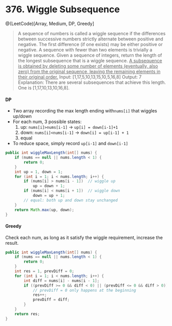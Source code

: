 # 376. Wiggle Subsequence
@(LeetCode)[Array, Medium, DP, Greedy]

> A sequence of numbers is called a wiggle sequence if the differences between successive numbers strictly alternate between positive and negative. The first difference (if one exists) may be either positive or negative. A sequence with fewer than two elements is trivially a wiggle sequence.
> Given a sequence of integers, return the length of the longest subsequence that is a wiggle sequence. <u>A subsequence is obtained by deleting some number of elements (eventually, also zero) from the original sequence, leaving the remaining elements in their original order.</u>
> Input: [1,17,5,10,13,15,10,5,16,8]
> Output: 7
> Explanation: There are several subsequences that achieve this length. One is [1,17,10,13,10,16,8].

#### DP
- Two array recording the max length ending with`nums[i]` that wiggles up/down
- For each num, 3 possible states:
	1. up: `nums[i]>nums[i-1]` -> `up[i] = down[i-1]+1`
	2. down: `nums[i]<nums[i-1]` -> `down[i] = up[i-1] + 1`
	3. equal
- To reduce space, simply record `up[i-1]` and `down[i-1]`

```java
public int wiggleMaxLength(int[] nums) {
    if (nums == null || nums.length < 1) {
        return 0;
    }
    int up = 1, down = 1;
    for (int i = 1; i < nums.length; i++) {
        if (nums[i] > nums[i - 1])  // wiggle up
            up = down + 1;
        if (nums[i] < nums[i + 1])  // wiggle down
            down = up + 1;
        // equal: both up and down stay unchanged
    }
    return Math.max(up, down);
}
```

#### Greedy
Check each num, as long as it satisfy the wiggle requirement, increase the result.

```java
public int wiggleMaxLength(int[] nums) {
    if (nums == null || nums.length < 1) {
        return 0;
    }
    int res = 1, prevDiff = 0;
    for (int i = 1; i < nums.length; i++) {
        int diff = nums[i] - nums[i - 1];
        if ((prevDiff >= 0 && diff < 0) || (prevDiff <= 0 && diff > 0)) {
            // prevDiff = 0 only happens at the beginning
            res++;
            prevDiff = diff;
        }
    }
    return res;
}
```